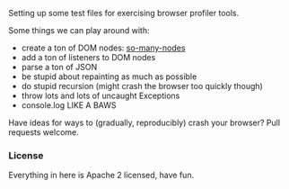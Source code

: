 Setting up some test files for exercising browser profiler tools.

Some things we can play around with:
* create a ton of DOM nodes: [so-many-nodes](so-many-nodes.html)
* add a ton of listeners to DOM nodes
* parse a ton of JSON
* be stupid about repainting as much as possible
* do stupid recursion (might crash the browser too quickly though)
* throw lots and lots of uncaught Exceptions
* console.log LIKE A BAWS

Have ideas for ways to (gradually, reproducibly) crash your browser? Pull requests welcome.

### License

Everything in here is Apache 2 licensed, have fun.
